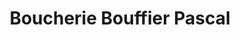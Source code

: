 ---
title: "Boucherie Bouffier Pascal"
url: /perigueux/boucherie-bouffier-pascal/
shop: Metzgerei
---